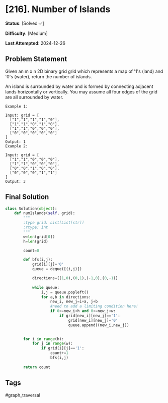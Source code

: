 # [216]. Number of Islands

**Status**: [Solved ✅]

**Difficulty**: [Medium]

**Last Attempted**: 2024-12-26

## Problem Statement

Given an m x n 2D binary grid grid which represents a map of '1's (land) and '0's (water), return the number of islands.

An island is surrounded by water and is formed by connecting adjacent lands horizontally or vertically. You may assume all four edges of the grid are all surrounded by water.

```
Example 1:

Input: grid = [
  ["1","1","1","1","0"],
  ["1","1","0","1","0"],
  ["1","1","0","0","0"],
  ["0","0","0","0","0"]
]
Output: 1
Example 2:

Input: grid = [
  ["1","1","0","0","0"],
  ["1","1","0","0","0"],
  ["0","0","1","0","0"],
  ["0","0","0","1","1"]
]
Output: 3
```

## Final Solution

```python
class Solution(object):
    def numIslands(self, grid):
        """
        :type grid: List[List[str]]
        :rtype: int
        """
        w=len(grid[0])
        h=len(grid)

        count=0

        def bfs(i,j):
            grid[i][j]='0'
            queue = deque([(i,j)])

            directions=[(1,0),(0,1),(-1,0),(0,-1)]
            
            while queue:
                i,j = queue.popleft()
                for a,b in directions:
                    new_i, new_j=i+a, j+b
                    #need to add a limiting condition here!
                    if 0<=new_i<h and 0<=new_j<w:
                        if grid[new_i][new_j]=='1':
                            grid[new_i][new_j]='0'
                            queue.append((new_i,new_j))
                

        for i in range(h):
            for j in range(w):
                if grid[i][j]=='1':
                    count+=1
                    bfs(i,j)
        
        return count
```

## Tags
#graph_traversal